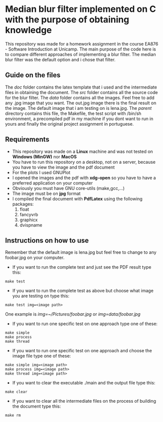 # Median blur filter implemented on C with the purpose of obtaining knowledge

This repository was made for a homework assignment in the course EA876 - Software
Introduction at Unicamp. The main purpose of the code here is to compare different
approaches of implementing a blur filter. The median blur filter was the default option
and i chose that filter.

## Guide on the files
The _doc_ folder contains the latex template that i used and the intermediate
files in obtaining the document. The _src_ folder contains all the source code
for the blur filter. The _data_ folder contains all the images. Feel free to add
any .jpg image that you want. The out.jpg image there is the final result on the
image. The default image that i am testing on is lena.jpg. The _parent_ directory
contains this file, the Makefile, the test script with /bin/sh environment, a
precompiled pdf in my machine if you dont want to run in yours and finally
the original project assignment in portuguese.


## Requirements

- This repository was made on a **Linux** machine and was not tested on **Windows (MinGW)** nor **MacOS**
- You have to run this repository on a desktop, not on a server, because you have to view the image and the pdf document
- For the plots I used GNUPlot
- I opened the images and the pdf with **xdg-open** so you have to have a preferred application on your computer
- Obviously you must have GNU core-utils (make,gcc,...)
- The image must be on **jpg** format
- I compiled the final document with **PdfLatex** using the following packages:
  1. float
  2. fancyvrb
  3. graphicx
  4. dvispname

## Instructions on how to use
Remember that the default image is lena.jpg but feel free to change to any foobar.jpg on your computer.

- If you want to run the complete test and just see the PDF result type this:
``````
make test
``````
- If you want to run the complete test as above but choose what image you are testing on type this:
``````
make test img=<image path>
``````
One example is _img=~/Pictures/foobar.jpg_ or _img=data/foobar.jpg_
- If you want to run one specific test on one approach type one of these:
``````
make simple
make process
make thread
``````
- If you want to run one specific test on one approach and choose the image file type one of these:
``````
make simple img=<image path>
make process img=<image path>
make thread img=<image path>
``````
- If you want to clear the executable ./main and the output file type this:
``````
make clear
``````
- If you want to clear all the intermediate files on the process of building the document type this:
``````
make rm
``````

